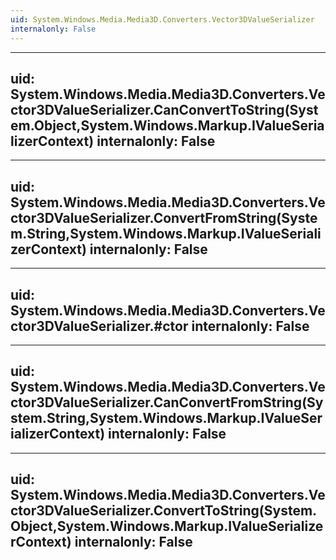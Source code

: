 ```yaml
---
uid: System.Windows.Media.Media3D.Converters.Vector3DValueSerializer
internalonly: False
---
```


---
uid: System.Windows.Media.Media3D.Converters.Vector3DValueSerializer.CanConvertToString(System.Object,System.Windows.Markup.IValueSerializerContext)
internalonly: False
---

---
uid: System.Windows.Media.Media3D.Converters.Vector3DValueSerializer.ConvertFromString(System.String,System.Windows.Markup.IValueSerializerContext)
internalonly: False
---

---
uid: System.Windows.Media.Media3D.Converters.Vector3DValueSerializer.#ctor
internalonly: False
---

---
uid: System.Windows.Media.Media3D.Converters.Vector3DValueSerializer.CanConvertFromString(System.String,System.Windows.Markup.IValueSerializerContext)
internalonly: False
---

---
uid: System.Windows.Media.Media3D.Converters.Vector3DValueSerializer.ConvertToString(System.Object,System.Windows.Markup.IValueSerializerContext)
internalonly: False
---
